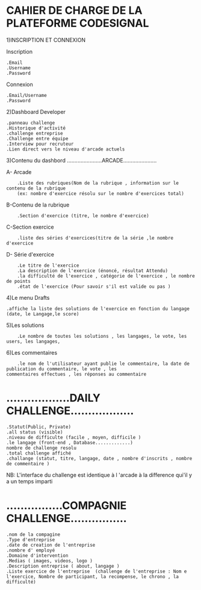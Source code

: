 # CAHIER DE CHARGE DE LA PLATEFORME CODESIGNAL

1)INSCRIPTION ET CONNEXION

  Inscription

	.Email
	.Username
	.Password

  Connexion

	.Email/Username
	.Password

2)Dashboard Developer

	.panneau challenge
	.Historique d'activité
	.challenge entreprise
	.Challenge entre équipe
	.Interview pour recruteur
	.Lien direct vers le niveau d'arcade actuels

3)Contenu du dashbord
.......................ARCADE......................

   A- Arcade
   
        .Liste des rubriques(Nom de la rubrique , information sur le contenu de la rubrique
        (ex: nombre d'exercice résolu sur le nombre d'exercices total)
	
   B-Contenu de la rubrique 
   
        .Section d'exercice (titre, le nombre d'exercice)
	
   C-Section exercice
   
        .liste des séries d'exercices(titre de la série ,le nombre d'exercice
	
   D- Série d'exercice
   
        .Le titre de l'exercice
        .La description de l'exercice (énoncé, résultat Attendu)
        .la difficulté de l'exercice , catégorie de l'exercice , le nombre de points
        .état de l'exercice (Pour savoir s'il est valide ou pas )

4)Le menu Drafts

	.affiche la liste des solutions de l'exercice en fonction du langage (date, le Langage,le score)
	
5)Les solutions

        .Le nombre de toutes les solutions , les langages, le vote, les users, les langages,
	
6)Les commentaires

      	.le nom de l'utilisateur ayant publie le commentaire, la date de publication du commentaire, le vote , les          	    commentaires effectues , les réponses au commentaire

# ..................DAILY CHALLENGE..................

	.Statut(Public, Private)
	.all status (visible)
	.niveau de difficulte (facile , moyen, difficile )
	.le langage (front-end , Database.............)
	nombre de challenge resolu
	.total challenge affiché
	.challange (statut, titre, langage, date , nombre d'inscrits , nombre de commentaire )
NB:  L'interface du challenge est identique à l 'arcade à la difference qui'il y a un temps imparti 

# ................COMPAGNIE CHALLENGE................

	.nom de la compagine
	.Type d'entreprise
	.date de creation de l'entreprise
	.nombre d' employé
	.Domaine d'intervention
	.Medias ( images, videos, logo )
	.Description entreprise ( about, langage )
	.Liste exercice de l'entreprise  (challenge de l'entreprise : Nom e l'exercice, Nombre de participant, la recompense, le chrono , la difficulté)
	
	
